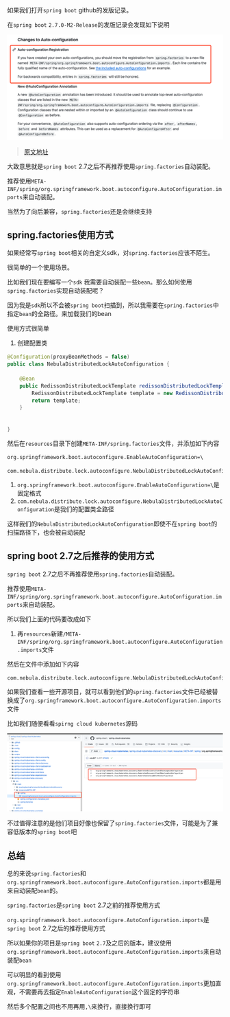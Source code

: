 
如果我们打开`spring boot` github的发版记录。

在`spring boot` `2.7.0-M2-Release`的发版记录会发现如下说明

![spring-factories-deprecated.png](images/spring-factories-deprecated.png)

> [原文地址](https://github.com/spring-projects/spring-boot/wiki/Spring-Boot-2.7.0-M2-Release-Notes)

大致意思就是`spring boot` 2.7之后不再推荐使用`spring.factories`自动装配。

推荐使用`META-INF/spring/org.springframework.boot.autoconfigure.AutoConfiguration.imports`来自动装配。

当然为了向后兼容，`spring.factories`还是会继续支持


## spring.factories使用方式

如果经常写`spring boot`相关的自定义sdk，对`spring.factories`应该不陌生。

很简单的一个使用场景。

比如我们现在要编写一个`sdk` 我需要自动装配一些`bean`。那么如何使用`spring.factories`实现自动装配呢？

因为我是`sdk`所以不会被`spring boot`扫描到，所以我需要在`spring.factories`中指定`bean`的全路径。来加载我们的bean

使用方式很简单
1. 创建配置类


```java
@Configuration(proxyBeanMethods = false)
public class NebulaDistributedLockAutoConfiguration {
    
    @Bean
    public RedissonDistributedLockTemplate redissonDistributedLockTemplate(RedissonClient redissonClient) {
        RedissonDistributedLockTemplate template = new RedissonDistributedLockTemplate(redissonClient);
        return template;
    }

    
}
```

然后在`resources`目录下创建`META-INF/spring.factories`文件，并添加如下内容

```properties
org.springframework.boot.autoconfigure.EnableAutoConfiguration=\
  com.nebula.distribute.lock.autoconfigure.NebulaDistributedLockAutoConfiguration
```


1. `org.springframework.boot.autoconfigure.EnableAutoConfiguration=\`是固定格式
2. `com.nebula.distribute.lock.autoconfigure.NebulaDistributedLockAutoConfiguration`是我们的配置类全路径

这样我们的`NebulaDistributedLockAutoConfiguration`即使不在`spring boot`的扫描路径下，也会被自动装配

## spring boot 2.7之后推荐的使用方式

`spring boot` 2.7之后不再推荐使用`spring.factories`自动装配。

推荐使用`META-INF/spring/org.springframework.boot.autoconfigure.AutoConfiguration.imports`来自动装配。

所以我们上面的代码要改成如下

1. 再`resources`新建`/META-INF/spring/org.springframework.boot.autoconfigure.AutoConfiguration.imports`文件

然后在文件中添加如下内容

```properties
com.nebula.distribute.lock.autoconfigure.NebulaDistributedLockAutoConfiguration
```

如果我们查看一些开源项目，就可以看到他们的`spring.factories`文件已经被替换成了`org.springframework.boot.autoconfigure.AutoConfiguration.imports`文件

比如我们随便看看`spirng cloud kubernetes`源码

![spring-cloud-kubernetes-auto-imports.png](images/spring-cloud-kubernetes-auto-imports.png)

不过值得注意的是他们项目好像也保留了`spring.factories`文件，可能是为了兼容低版本的`spring boot`吧

## 总结

总的来说`spring.factories`和`org.springframework.boot.autoconfigure.AutoConfiguration.imports`都是用来自动装配`bean`的。

`spring.factories`是`spring boot` 2.7之前的推荐使用方式

`org.springframework.boot.autoconfigure.AutoConfiguration.imports`是`spring boot` 2.7之后的推荐使用方式

所以如果你的项目是`spring boot` `2.7`及之后的版本，建议使用`org.springframework.boot.autoconfigure.AutoConfiguration.imports`来自动装配`bean`

可以明显的看到使用`org.springframework.boot.autoconfigure.AutoConfiguration.imports`更加直观，不需要再去指定`EnableAutoConfiguration`这个固定的字符串

然后多个配置之间也不用再用`,\`来换行，直接换行即可